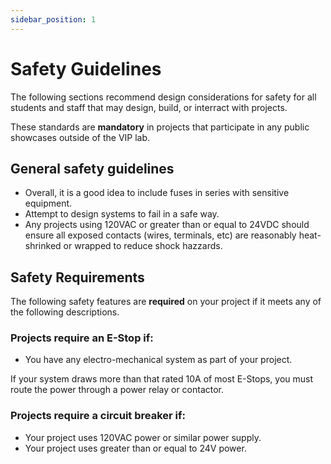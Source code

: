 ```yaml
---
sidebar_position: 1
---
```

# Safety Guidelines

The following sections recommend design considerations for safety for all students
and staff that may design, build, or interract with projects.

These standards are **mandatory** in projects that participate in any public
showcases outside of the VIP lab.

## General safety guidelines

* Overall, it is a good idea to include fuses in series with sensitive equipment.
* Attempt to design systems to fail in a safe way.
* Any projects using 120VAC or greater than or equal to 24VDC should ensure
all exposed contacts (wires, terminals, etc) are reasonably heat-shrinked or wrapped to
reduce shock hazzards.

## Safety Requirements

The following safety features are **required** on your project if it meets
any of the following descriptions.

### Projects require an E-Stop if:

* You have any electro-mechanical system as part of your project.

If your system draws more than that rated 10A of most E-Stops, you must route
the power through a power relay or contactor.

### Projects require a circuit breaker if:

* Your project uses 120VAC power or similar power supply.
* Your project uses greater than or equal to 24V power.